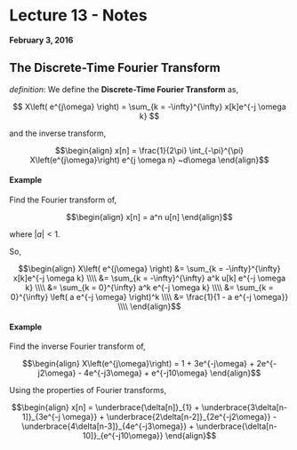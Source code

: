 # Lecture 13 - Notes  

**February 3, 2016**  

## The Discrete-Time Fourier Transform

_definition_: We define the __Discrete-Time Fourier Transform__ as,

$$
    X\left( e^{j\omega} \right) = \sum_{k = -\infty}^{\infty} x[k]e^{-j \omega k}
$$

and the inverse transform,

$$\begin{align}
    x[n] = \frac{1}{2\pi} \int_{-\pi}^{\pi} X\left(e^{j\omega}\right) e^{j \omega n} ~d\omega
\end{align}$$

#### Example

Find the Fourier transform of,

$$\begin{align}
    x[n] = a^n u[n]
\end{align}$$

where $|a| \lt 1$.

So,


$$\begin{align}
    X\left( e^{j\omega} \right) &= \sum_{k = -\infty}^{\infty} x[k]e^{-j \omega k} \\\\ 
    &= \sum_{k = -\infty}^{\infty} a^k u[k] e^{-j \omega k} \\\\
    &= \sum_{k = 0}^{\infty} a^k e^{-j \omega k} \\\\
    &= \sum_{k = 0}^{\infty} \left( a e^{-j \omega} \right)^k \\\\
    &= \frac{1}{1 - a e^{-j \omega}} \\\\
\end{align}$$

#### Example

Find the inverse Fourier transform of,

$$\begin{align}
    X\left(e^{j\omega}\right) = 1 + 3e^{-j\omega} + 2e^{-j2\omega} - 4e^{-j3\omega} + e^{-j10\omega}
\end{align}$$

Using the properties of Fourier transforms,

$$\begin{align}
    x[n] = \underbrace{\delta[n]}_{1} + 
           \underbrace{3\delta[n-1]}_{3e^{-j \omega}} + 
           \underbrace{2\delta[n-2]}_{2e^{-j2\omega}} - 
           \underbrace{4\delta[n-3]}_{4e^{-j3\omega}} + 
           \underbrace{\delta[n-10]}_{e^{-j10\omega}}
\end{align}$$

